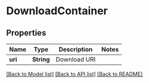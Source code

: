 # DownloadContainer

## Properties
Name | Type | Description | Notes
------------ | ------------- | ------------- | -------------
**uri** | **String** | Download URI | 

[[Back to Model list]](../README.md#documentation-for-models) [[Back to API list]](../README.md#documentation-for-api-endpoints) [[Back to README]](../README.md)


